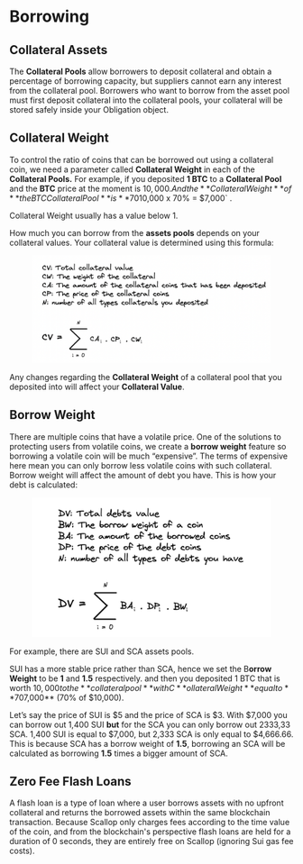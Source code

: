 # Borrowing

## Collateral Assets

The **Collateral Pools** allow borrowers to deposit collateral and obtain a percentage of borrowing capacity, but suppliers cannot earn any interest from the collateral pool. Borrowers who want to borrow from the asset pool must first deposit collateral into the collateral pools, your collateral will be stored safely inside your Obligation object.&#x20;

## Collateral Weight

To control the ratio of coins that can be borrowed out using a collateral coin, we need a parameter called **Collateral Weight** in each of the **Collateral Pools.** For example, if you deposited **1 BTC** to a **Collateral Pool** and the **BTC** price at the moment is $10,000. And the **Collateral Weight** of **the BTC Collateral Pool** is **70%**. That means you can only borrow out **70%** of your BTC coins value or equal to `$10,000 x 70% = $7,000` .

Collateral Weight usually has a value below 1.

How much you can borrow from the **assets pools** depends on your collateral values. Your collateral value is determined using this formula:

<figure><img src="../.gitbook/assets/image (1) (1).png" alt=""><figcaption></figcaption></figure>

Any changes regarding the **Collateral Weight** of a collateral pool that you deposited into will affect your **Collateral Value**.

## Borrow Weight

There are multiple coins that have a volatile price. One of the solutions to protecting users from volatile coins, we create a **borrow weight** feature so borrowing a volatile coin will be much “expensive”. The terms of expensive here mean you can only borrow less volatile coins with such collateral. Borrow weight will affect the amount of debt you have. This is how your debt is calculated:

<figure><img src="../.gitbook/assets/image.png" alt=""><figcaption></figcaption></figure>

For example, there are SUI and SCA assets pools.

SUI has a more stable price rather than SCA, hence we set the B**orrow Weight** to be **1** and **1.5** respectively. and then you deposited 1 BTC that is worth $10,000 to the **collateral pool** with C**ollateral Weight** equal to **70%** and your collateral value is **$7,000** (70% of $10,000).

Let’s say the price of SUI is $5 and the price of SCA is $3. With $7,000 you can borrow out 1,400 SUI **but** for the SCA you can only borrow out 2333,33 SCA. 1,400 SUI is equal to $7,000, but 2,333 SCA is only equal to $4,666.66. This is because SCA has a borrow weight of **1.5**, borrowing an SCA will be calculated as borrowing **1.5** times a bigger amount of SCA.

## Zero Fee Flash Loans

A flash loan is a type of loan where a user borrows assets with no upfront collateral and returns the borrowed assets within the same blockchain transaction. Because Scallop only charges fees according to the time value of the coin, and from the blockchain's perspective flash loans are held for a duration of 0 seconds, they are entirely free on Scallop (ignoring Sui gas fee costs).
